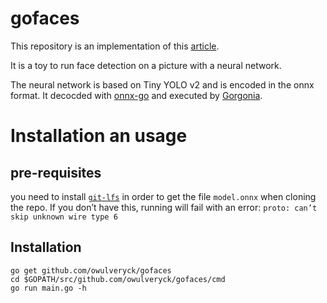 # gofaces

This repository is an implementation of this [article](http://blog.owulveryck.info/2019/08/16/a-simple-face-detection-utility-from-python-to-go.html).

It is a toy to run face detection on a picture with a neural network.

The neural network is based on Tiny YOLO v2 and is encoded in the onnx format. 
It decocded with [onnx-go](https://github.com/owulveryck/onnx-go) and executed by [Gorgonia](https://github.com/gorgonia/gorgonia).

# Installation an usage

## pre-requisites

you need to install [`git-lfs`](https://git-lfs.github.com) in order to get the file `model.onnx` when cloning the repo.
If you don’t have this, running will fail with an error: `proto: can’t skip unknown wire type 6`

## Installation

```
go get github.com/owulveryck/gofaces
cd $GOPATH/src/github.com/owulveryck/gofaces/cmd
go run main.go -h
```
